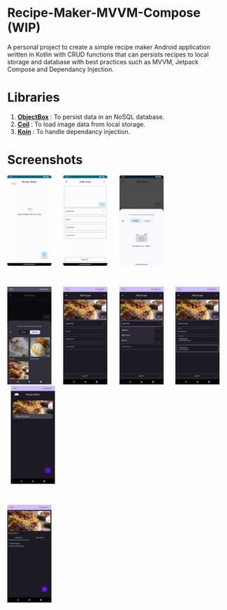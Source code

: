 # Recipe-Maker-MVVM-Compose (WIP)
A personal project to create a simple recipe maker Android application written in Kotlin with CRUD functions that can persists recipes to local storage and database with best practices such as MVVM, Jetpack Compose and Dependancy Injection.

# Libraries
1. <a href="https://github.com/objectbox/objectbox-java"><strong>ObjectBox</strong></a> : To persist data in an NoSQL database.
2. <a href="https://github.com/coil-kt/coil"><strong>Coil</strong></a> : To load image data from local storage.
3. <a href="https://github.com/InsertKoinIO/koin"><strong>Koin</strong></a> : To handle dependancy injection.

# Screenshots
<p>
  <img src="screenshots/Recipe-Maker-MVVM-Compose-Img-1.png" width=20% height=20%>
  &nbsp; &nbsp; &nbsp;
  <img src="screenshots/Recipe-Maker-MVVM-Compose-Img-2.png" width=20% height=20%>
  &nbsp; &nbsp; &nbsp;
  <img src="screenshots/Recipe-Maker-MVVM-Compose-Img-3.png" width=20% height=20%>
</p>
<br>
<p>
  <img src="screenshots/Screenshot_20230519-100547.png" width=20% height=20%>
  &nbsp; &nbsp; &nbsp;
  <img src="screenshots/Screenshot_20230519-100601.png" width=20% height=20%>
  &nbsp; &nbsp; &nbsp;
  <img src="screenshots/Screenshot_20230519-100614.png" width=20% height=20%>
  &nbsp; &nbsp; &nbsp;
  <img src="screenshots/Screenshot_20230519-100813.png" width=20% height=20%>
  &nbsp; &nbsp; &nbsp;
  <img src="screenshots/Screenshot_20230519-100822.png" width=20% height=20%>
</p>
<br>
<P>
  <img src="screenshots/Screenshot_20230519-100833.png" width=20% height=20%>
</p>
